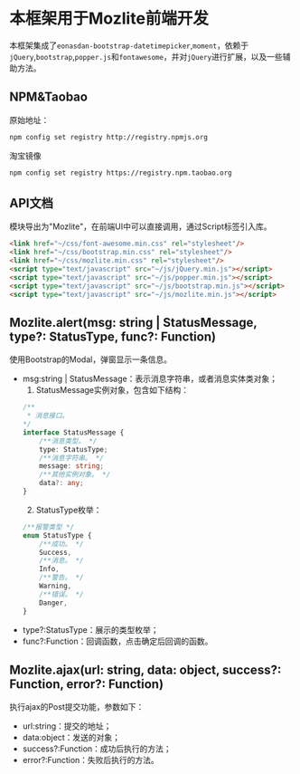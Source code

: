 # 本框架用于Mozlite前端开发

本框架集成了`eonasdan-bootstrap-datetimepicker`,`moment`，依赖于`jQuery`,`bootstrap`,`popper.js`和`fontawesome`，并对`jQuery`进行扩展，以及一些辅助方法。

## NPM&Taobao

原始地址：

```bash
npm config set registry http://registry.npmjs.org
```

淘宝镜像

```bash
npm config set registry https://registry.npm.taobao.org
```

## API文档

模块导出为"Mozlite"，在前端UI中可以直接调用，通过Script标签引入库。

```html
<link href="~/css/font-awesome.min.css" rel="stylesheet"/>
<link href="~/css/bootstrap.min.css" rel="stylesheet"/>
<link href="~/css/mozlite.min.css" rel="stylesheet"/>
<script type="text/javascript" src="~/js/jQuery.min.js"></script>
<script type="text/javascript" src="~/js/popper.min.js"></script>
<script type="text/javascript" src="~/js/bootstrap.min.js"></script>
<script type="text/javascript" src="~/js/mozlite.min.js"></script>
```

## Mozlite.alert(msg: string | StatusMessage, type?: StatusType, func?: Function)

使用Bootstrap的Modal，弹窗显示一条信息。

* msg:string | StatusMessage：表示消息字符串，或者消息实体类对象；
    1. StatusMessage实例对象，包含如下结构：
    ```typescript
    /** 
     * 消息接口。
    */
    interface StatusMessage {
        /**消息类型。 */
        type: StatusType;
        /**消息字符串。 */
        message: string;
        /**其他实例对象。 */
        data?: any;
    }
    ```
    2. StatusType枚举：
    ```typescript
    /**报警类型 */
    enum StatusType {
        /**成功。 */
        Success,
        /**消息。 */
        Info,
        /**警告。 */
        Warning,
        /**错误。 */
        Danger,
    }
    ```
* type?:StatusType：展示的类型枚举；
* func?:Function：回调函数，点击确定后回调的函数。

## Mozlite.ajax(url: string, data: object, success?: Function, error?: Function)

执行ajax的Post提交功能，参数如下：

* url:string：提交的地址；
* data:object：发送的对象；
* success?:Function：成功后执行的方法；
* error?:Function：失败后执行的方法。

